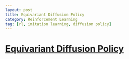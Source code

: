 ```yaml
---
layout: post
title: Equivariant Diffusion Policy
category: Reinforcement Learning
tag: [rl, imitation learning, diffusion policy]
---
```


# [Equivariant Diffusion Policy](https://openreview.net/pdf?id=wD2kUVLT1g)
